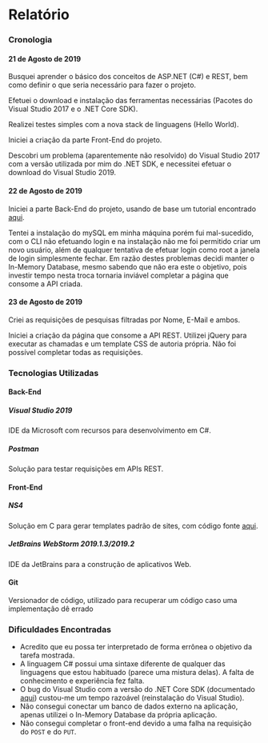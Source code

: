 # Relatório

### Cronologia

#### 21 de Agosto de 2019

Busquei aprender o básico dos conceitos de ASP.NET (C#) e REST, bem como definir o que seria necessário para fazer o projeto.

Efetuei o download e instalação das ferramentas necessárias (Pacotes do Visual Studio 2017 e o .NET Core SDK).

Realizei testes simples com a nova stack de linguagens (Hello World).

Iniciei a criação da parte Front-End do projeto.

Descobri um problema (aparentemente não resolvido) do Visual Studio 2017 com a versão utilizada por mim do .NET SDK, e necessitei efetuar o download do Visual Studio 2019.

#### 22 de Agosto de 2019

Iniciei a parte Back-End do projeto, usando de base um tutorial encontrado [aqui](https://docs.microsoft.com/pt-br/aspnet/core/tutorials/first-web-api?view=aspnetcore-2.2&tabs=visual-studio).

Tentei a instalação do mySQL em minha máquina porém fui mal-sucedido, com o CLI não efetuando login e na instalação não me foi permitido criar um novo usuário, além de qualquer tentativa de efetuar login como root a janela de login simplesmente fechar. Em razão destes problemas decidi manter o In-Memory Database, mesmo sabendo que não era este o objetivo, pois investir tempo nesta troca tornaria inviável completar a página que consome a API criada.

#### 23 de Agosto de 2019

Criei as requisições de pesquisas filtradas por Nome, E-Mail e ambos.

Iniciei a criação da página que consome a API REST. Utilizei jQuery para executar as chamadas e um template CSS de autoria própria. Não foi possível completar todas as requisições.

### Tecnologias Utilizadas

#### Back-End

##### Visual Studio 2019

IDE da Microsoft com recursos para desenvolvimento em C#.

##### Postman

Solução para testar requisições em APIs REST.

#### Front-End

##### NS4

Solução em C para gerar templates padrão de sites, com código fonte [aqui](https://github.com/Giancarl021/Site-Generator).

##### JetBrains WebStorm 2019.1.3/2019.2

IDE da JetBrains para a construção de aplicativos Web.

#### Git

Versionador de código, utilizado para recuperar um código caso uma implementação dê errado

### Dificuldades Encontradas

- Acredito que eu possa ter interpretado de forma errônea o objetivo da tarefa mostrada.
- A linguagem C# possui uma sintaxe diferente de qualquer das linguagens que estou habituado (parece uma mistura delas). A falta de conhecimento e experiência fez falta.
- O bug do Visual Studio com a versão do .NET Core SDK (documentado [aqui](https://github.com/dotnet/sdk/issues/3124)) custou-me um tempo razoável (reinstalação do Visual Studio).
- Não consegui conectar um banco de dados externo na aplicação, apenas utilizei o In-Memory Database da própria aplicação.
- Não consegui completar o front-end devido a uma falha na requisição do ```POST``` e do ```PUT```.